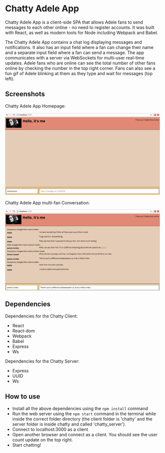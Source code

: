 # Chatty Adele App

Chatty Adele App is a client-side SPA that allows Adele fans to send messages to each other online - no need to register accounts. It was built with React, as well as modern tools for Node including Webpack and Babel.

The Chatty Adele App contains a chat log displaying messages and notifications. It also has an input field where a fan can change their name and a separate input field where a fan can send a message. The app communicates with a server via WebSockets for multi-user real-time updates. Adele fans who are online can see the total number of other fans online by checking the number in the top right corner.
Fans can also see a fun gif of Adele blinking at them as they type and wait for messages (top left).

## Screenshots

Chatty Adele App Homepage:

!["Homepage on Load"](https://github.com/ap2006/chattyapp/blob/master/docs/chatty_adele_app_no_chats.png?raw=true)

Chatty Adele App multi-fan Conversation:

!["3 Adele Fans Chatting"](https://github.com/ap2006/chattyapp/blob/master/docs/chatty_adele_app_multiple_fans.png?raw=true)


## Dependencies

Dependencies for the Chatty Client:
- React
- React-dom
- Webpack
- Babel
- Express
- Ws

Dependencies for the Chatty Server:
- Express
- UUID
- Ws

## How to use
- Install all the above dependencies using the `npm install` command
- Run the web server using the `npm start` command in the terminal while inside the correct folder directory (the client folder is 'chatty' and the server folder is inside chatty and called 'chatty_server').
- Connect to localhost:3000 as a client
- Open another browser and connect as a client. You should see the user count update on the top right.
- Start chatting!

